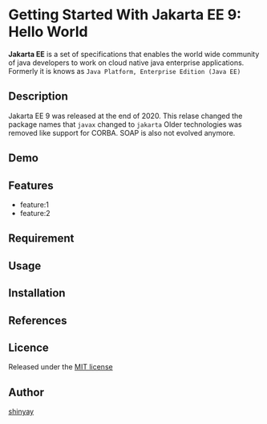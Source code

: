# Getting Started With Jakarta EE 9: Hello World

**Jakarta EE** is a set of specifications that enables the world wide community of java developers to work on cloud native java enterprise applications. Formerly it is knows as `Java Platform, Enterprise Edition (Java EE)`

## Description
Jakarta EE 9 was released at the end of 2020. 
This relase changed the package names that `javax` changed to `jakarta`
Older technologies was removed like support for CORBA. SOAP is also not evolved anymore.

## Demo

## Features

- feature:1
- feature:2

## Requirement

## Usage

## Installation

## References

## Licence

Released under the [MIT license](https://gist.githubusercontent.com/shinyay/56e54ee4c0e22db8211e05e70a63247e/raw/34c6fdd50d54aa8e23560c296424aeb61599aa71/LICENSE)

## Author

[shinyay](https://github.com/shinyay)
